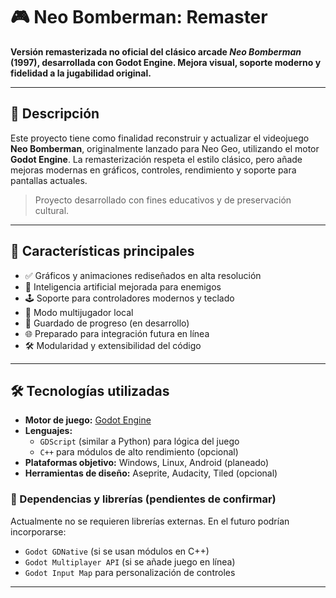 # 🎮 Neo Bomberman: Remaster

**Versión remasterizada no oficial del clásico arcade _Neo Bomberman_ (1997), desarrollada con Godot Engine. Mejora visual, soporte moderno y fidelidad a la jugabilidad original.**

---

## 📌 Descripción

Este proyecto tiene como finalidad reconstruir y actualizar el videojuego **Neo Bomberman**, originalmente lanzado para Neo Geo, utilizando el motor **Godot Engine**. La remasterización respeta el estilo clásico, pero añade mejoras modernas en gráficos, controles, rendimiento y soporte para pantallas actuales.

> Proyecto desarrollado con fines educativos y de preservación cultural.

---

## 🚀 Características principales

- ✅ Gráficos y animaciones rediseñados en alta resolución
- 🧠 Inteligencia artificial mejorada para enemigos
- 🕹️ Soporte para controladores modernos y teclado
- 👥 Modo multijugador local
- 💾 Guardado de progreso (en desarrollo)
- 🌐 Preparado para integración futura en línea
- 🛠️ Modularidad y extensibilidad del código

---

## 🛠️ Tecnologías utilizadas

- **Motor de juego:** [Godot Engine](https://godotengine.org/)
- **Lenguajes:** 
  - `GDScript` (similar a Python) para lógica del juego
  - `C++` para módulos de alto rendimiento (opcional)
- **Plataformas objetivo:** Windows, Linux, Android (planeado)
- **Herramientas de diseño:** Aseprite, Audacity, Tiled (opcional)

### 🔧 Dependencias y librerías (pendientes de confirmar)
Actualmente no se requieren librerías externas. En el futuro podrían incorporarse:

- `Godot GDNative` (si se usan módulos en C++)
- `Godot Multiplayer API` (si se añade juego en línea)
- `Godot Input Map` para personalización de controles

---
